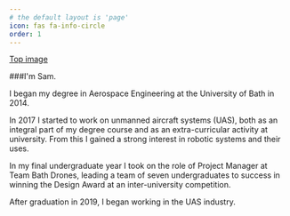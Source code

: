 ```yaml
---
# the default layout is 'page'
icon: fas fa-info-circle
order: 1
---
```


[Top image](/about_me.jpg)

###I'm Sam.

I began my degree in Aerospace Engineering at the University of Bath in 2014. 

In 2017 I started to work on unmanned aircraft systems (UAS), both as an integral part of my degree course and as an extra-curricular activity at university. From this I gained a strong interest in robotic systems and their uses.

In my final undergraduate year I took on the role of Project Manager at Team Bath Drones, leading a team of seven undergraduates to success in winning the Design Award at an inter-university competition.

After graduation in 2019, I began working in the UAS industry.
